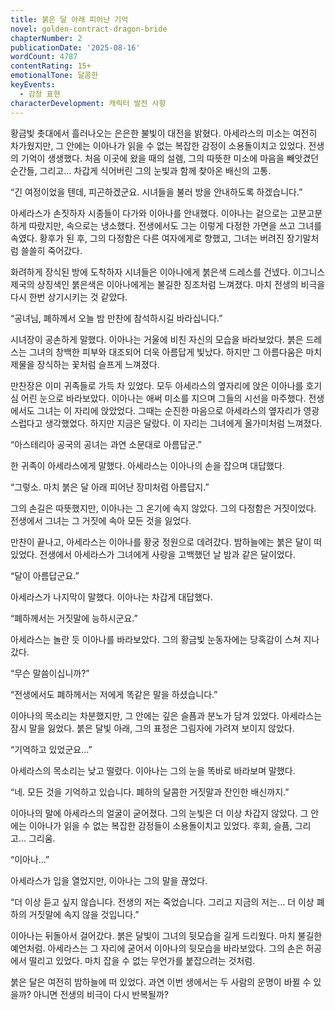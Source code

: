 ```yaml
---
title: 붉은 달 아래 피어난 기억
novel: golden-contract-dragon-bride
chapterNumber: 2
publicationDate: '2025-08-16'
wordCount: 4787
contentRating: 15+
emotionalTone: 달콤한
keyEvents:
  - 감정 표현
characterDevelopment: 캐릭터 발전 사항
---
```

황금빛 촛대에서 흘러나오는 은은한 불빛이 대전을 밝혔다.  아세라스의 미소는 여전히 차가웠지만, 그 안에는 이아나가 읽을 수 없는 복잡한 감정이 소용돌이치고 있었다. 전생의 기억이 생생했다. 처음 이곳에 왔을 때의 설렘, 그의 따뜻한 미소에 마음을 빼앗겼던 순간들, 그리고… 차갑게 식어버린 그의 눈빛과 함께 찾아온 배신의 고통.

“긴 여정이었을 텐데, 피곤하겠군요. 시녀들을 불러 방을 안내하도록 하겠습니다.”

아세라스가 손짓하자 시종들이 다가와 이아나를 안내했다. 이아나는 겉으로는 고분고분하게 따랐지만, 속으로는 냉소했다. 전생에서도 그는 이렇게 다정한 가면을 쓰고 그녀를 속였다.  황후가 된 후, 그의 다정함은 다른 여자에게로 향했고, 그녀는 버려진 장기말처럼 쓸쓸히 죽어갔다.

화려하게 장식된 방에 도착하자 시녀들은 이아나에게 붉은색 드레스를 건넸다. 이그니스 제국의 상징색인 붉은색은 이아나에게는 불길한 징조처럼 느껴졌다. 마치 전생의 비극을 다시 한번 상기시키는 것 같았다.

“공녀님, 폐하께서 오늘 밤 만찬에 참석하시길 바라십니다.”

시녀장이 공손하게 말했다. 이아나는 거울에 비친 자신의 모습을 바라보았다. 붉은 드레스는 그녀의 창백한 피부와 대조되어 더욱 아름답게 빛났다. 하지만 그 아름다움은 마치 제물을 장식하는 꽃처럼 슬프게 느껴졌다.

만찬장은 이미 귀족들로 가득 차 있었다. 모두 아세라스의 옆자리에 앉은 이아나를 호기심 어린 눈으로 바라보았다. 이아나는 애써 미소를 지으며 그들의 시선을 마주했다.  전생에서도 그녀는 이 자리에 앉았었다. 그때는 순진한 마음으로 아세라스의 옆자리가 영광스럽다고 생각했었다.  하지만 지금은 달랐다. 이 자리는 그녀에게  올가미처럼 느껴졌다.

“아스테리아 공국의 공녀는 과연 소문대로 아름답군.”

한 귀족이 아세라스에게 말했다. 아세라스는 이아나의 손을 잡으며 대답했다.

“그렇소. 마치 붉은 달 아래 피어난 장미처럼 아름답지.”

그의 손길은 따뜻했지만, 이아나는 그 온기에 속지 않았다. 그의 다정함은 거짓이었다. 전생에서 그녀는 그 거짓에 속아 모든 것을 잃었다.

만찬이 끝나고, 아세라스는 이아나를 황궁 정원으로 데려갔다. 밤하늘에는 붉은 달이 떠 있었다. 전생에서 아세라스가 그녀에게 사랑을 고백했던 날 밤과 같은 달이었다.

“달이 아름답군요.”

아세라스가 나지막이 말했다. 이아나는 차갑게 대답했다.

“폐하께서는 거짓말에 능하시군요.”

아세라스는 놀란 듯 이아나를 바라보았다.  그의 황금빛 눈동자에는 당혹감이 스쳐 지나갔다.

“무슨 말씀이십니까?”

“전생에서도 폐하께서는 저에게 똑같은 말을 하셨습니다.”

이아나의 목소리는 차분했지만, 그 안에는 깊은 슬픔과 분노가 담겨 있었다. 아세라스는 잠시 말을 잃었다.  붉은 달빛 아래, 그의 표정은 그림자에 가려져 보이지 않았다.

“기억하고 있었군요…”

아세라스의 목소리는 낮고 떨렸다. 이아나는 그의 눈을 똑바로 바라보며 말했다.

“네. 모든 것을 기억하고 있습니다. 폐하의 달콤한 거짓말과 잔인한 배신까지.”

이아나의 말에 아세라스의 얼굴이 굳어졌다.  그의 눈빛은 더 이상 차갑지 않았다.  그 안에는 이아나가 읽을 수 없는 복잡한 감정들이 소용돌이치고 있었다.  후회, 슬픔, 그리고… 그리움.

“이아나…”

아세라스가 입을 열었지만, 이아나는 그의 말을 끊었다.

“더 이상 듣고 싶지 않습니다. 전생의 저는 죽었습니다.  그리고 지금의 저는… 더 이상 폐하의 거짓말에 속지 않을 것입니다.”

이아나는 뒤돌아서 걸어갔다. 붉은 달빛이 그녀의 뒷모습을 길게 드리웠다. 마치 불길한 예언처럼. 아세라스는 그 자리에 굳어서 이아나의 뒷모습을 바라보았다. 그의 손은 허공에서 떨리고 있었다.  마치 잡을 수 없는 무언가를 붙잡으려는 것처럼.


붉은 달은 여전히 밤하늘에 떠 있었다. 과연 이번 생에서는 두 사람의 운명이 바뀔 수 있을까? 아니면 전생의 비극이 다시 반복될까?
